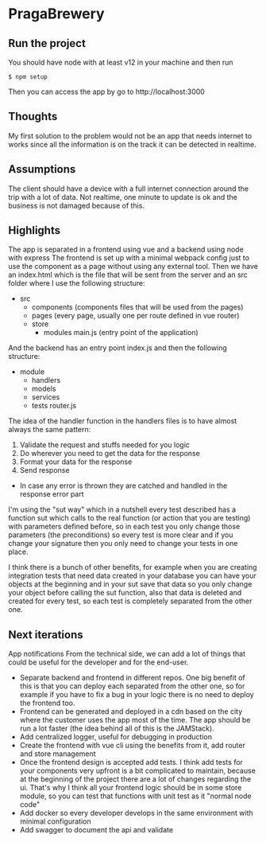 # PragaBrewery

## Run the project
You should have node with at least v12 in your machine and then run
```
$ npm setup
```
Then you can access the app by go to http://localhost:3000

## Thoughts
My first solution to the problem would not be an app that needs internet to works since all the information is on the track it can be detected in realtime.

## Assumptions
The client should have a device with a full internet connection around the trip with a lot of data.
Not realtime, one minute to update is ok and the business is not damaged because of this.

## Highlights
The app is separated in a frontend using vue and a backend using node with express
The frontend is set up with a minimal webpack config just to use the component as a page without using any external tool. Then we have an index.html which is the file that will be sent from the server and an src folder where I use the following structure:
- src
  - components (components files that will be used from the pages)
  - pages (every page, usually one per route defined in vue router)
  - store
    - modules
  main.js (entry point of the application)

And the backend has an entry point index.js and then the following structure:
- module
  - handlers
  - models
  - services
  - tests
  router.js

The idea of the handler function in the handlers files is to have almost always the same pattern:
1. Validate the request and stuffs needed for you logic
2. Do wherever you need to get the data for the response
3. Format your data for the response
4. Send response
* In case any error is thrown they are catched and handled in the response error part

I'm using the "sut way" which in a nutshell every test described has a function sut which calls to the real function (or action that you are testing) with parameters defined before, so in each test you only change those parameters (the preconditions) so every test is more clear and if you change your signature then you only need to change your tests in one place.

I think there is a bunch of other benefits, for example when you are creating integration tests that need data created in your database you can have your objects at the beginning and in your sut save that data so you only change your object before calling the sut function, also that data is deleted and created for every test, so each test is completely separated from the other one.
## Next iterations
App notifications
From the technical side, we can add a lot of things that could be useful for the developer and for the end-user.
- Separate backend and frontend in different repos. One big benefit of this is that you can deploy each separated from the other one, so for example if you have to fix a bug in your logic there is no need to deploy the frontend too.
- Frontend can be generated and deployed in a cdn based on the city where the customer uses the app most of the time. The app should be run a lot faster (the idea behind all of this is the JAMStack).
- Add centralized logger, useful for debugging in production
- Create the frontend with vue cli using the benefits from it, add router and store management
- Once the frontend design is accepted add tests. I think add tests for your components very upfront is a bit complicated to maintain, because at the beginning of the project there are a lot of changes regarding the ui. That's why I think all your frontend logic should be in some store module, so you can test that functions with unit test as it "normal node code"
- Add docker so every developer develops in the same environment with minimal configuration
- Add swagger to document the api and validate
